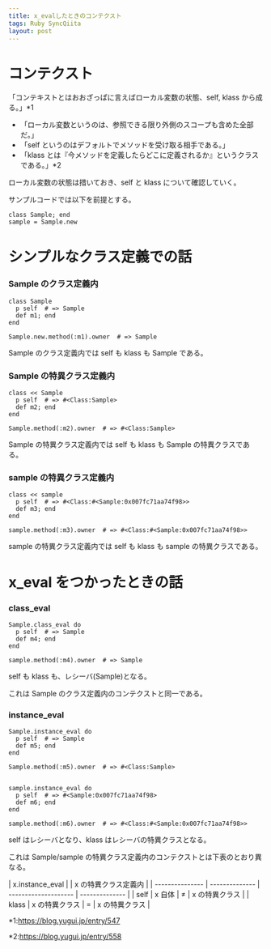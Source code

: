 ```yaml
---
title: x_evalしたときのコンテクスト
tags: Ruby SyncQiita
layout: post
---
```


# コンテクスト

「コンテキストとはおおざっぱに言えばローカル変数の状態、self, klass から成る。」\*1

- 「ローカル変数というのは、参照できる限り外側のスコープも含めた全部だ。」
- 「self というのはデフォルトでメソッドを受け取る相手である。」
- 「klass とは『今メソッドを定義したらどこに定義されるか』というクラスである。」\*2

ローカル変数の状態は措いておき、self と klass について確認していく。

サンプルコードでは以下を前提とする。

    class Sample; end
    sample = Sample.new

# シンプルなクラス定義での話

### Sample のクラス定義内

    class Sample
      p self  # => Sample
      def m1; end
    end

    Sample.new.method(:m1).owner  # => Sample

Sample のクラス定義内では self も klass も Sample である。

### Sample の特異クラス定義内

    class << Sample
      p self  # => #<Class:Sample>
      def m2; end
    end

    Sample.method(:m2).owner  # => #<Class:Sample>

Sample の特異クラス定義内では self も klass も Sample の特異クラスである。

### sample の特異クラス定義内

    class << sample
      p self  # => #<Class:#<Sample:0x007fc71aa74f98>>
      def m3; end
    end

    sample.method(:m3).owner  # => #<Class:#<Sample:0x007fc71aa74f98>>

sample の特異クラス定義内では self も klass も sample の特異クラスである。

# x_eval をつかったときの話

### class_eval

    Sample.class_eval do
      p self  # => Sample
      def m4; end
    end

    sample.method(:m4).owner  # => Sample

self も klass も、レシーバ(Sample)となる。

これは Sample のクラス定義内のコンテクストと同一である。

### instance_eval

    Sample.instance_eval do
      p self  # => Sample
      def m5; end
    end

    Sample.method(:m5).owner  # => #<Class:Sample>


    sample.instance_eval do
      p self  # => #<Sample:0x007fc71aa74f98>
      def m6; end
    end

    sample.method(:m6).owner  # => #<Class:#<Sample:0x007fc71aa74f98>>

self はレシーバとなり、klass はレシーバの特異クラスとなる。

これは Sample/sample の特異クラス定義内のコンテクストとは下表のとおり異なる。

| x.instance_eval |                | x の特異クラス定義内 |
| --------------- | -------------- | -------------------- | -------------- |
| self            | x 自体         | ≠                    | x の特異クラス |
| klass           | x の特異クラス | =                    | x の特異クラス |

\*1:<https://blog.yugui.jp/entry/547>

\*2:<https://blog.yugui.jp/entry/558>

